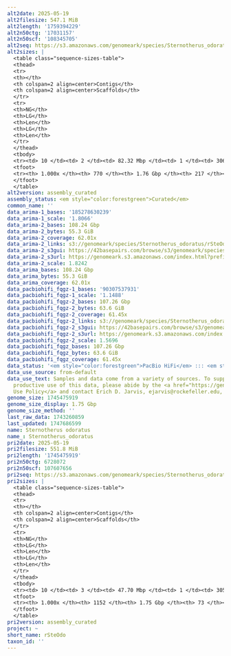 ```yaml
---
alt2date: 2025-05-19
alt2filesize: 547.1 MiB
alt2length: '1759394229'
alt2n50ctg: '17031157'
alt2n50scf: '108345705'
alt2seq: https://s3.amazonaws.com/genomeark/species/Sternotherus_odoratus/rSteOdo2/assembly_curated/rSteOdo2.alt.cur.20250519.fasta.gz
alt2sizes: |
  <table class="sequence-sizes-table">
  <thead>
  <tr>
  <th></th>
  <th colspan=2 align=center>Contigs</th>
  <th colspan=2 align=center>Scaffolds</th>
  </tr>
  <tr>
  <th>NG</th>
  <th>LG</th>
  <th>Len</th>
  <th>LG</th>
  <th>Len</th>
  </tr>
  </thead>
  <tbody>
  <tr><td> 10 </td><td> 2 </td><td> 82.32 Mbp </td><td> 1 </td><td> 306.56 Mbp </td></tr><tr><td> 20 </td><td> 5 </td><td> 50.42 Mbp </td><td> 2 </td><td> 225.59 Mbp </td></tr><tr><td> 30 </td><td> 9 </td><td> 41.44 Mbp </td><td> 2 </td><td> 225.59 Mbp </td></tr><tr><td> 40 </td><td> 15 </td><td> 25.90 Mbp </td><td> 4 </td><td> 114.60 Mbp </td></tr><tr style="background-color:#cccccc;"><td> 50 </td><td> 23 </td><td> 17.03 Mbp </td><td> 5 </td><td> 108.35 Mbp </td></tr><tr><td> 60 </td><td> 35 </td><td> 11.46 Mbp </td><td> 7 </td><td> 106.96 Mbp </td></tr><tr><td> 70 </td><td> 55 </td><td> 6.83 Mbp </td><td> 8 </td><td> 92.89 Mbp </td></tr><tr><td> 80 </td><td> 92 </td><td> 3.46 Mbp </td><td> 11 </td><td> 64.12 Mbp </td></tr><tr><td> 90 </td><td> 177 </td><td> 1.28 Mbp </td><td> 15 </td><td> 26.14 Mbp </td></tr><tr><td> 100 </td><td> 770 </td><td> 15.17 Kbp </td><td> 217 </td><td> 15.17 Kbp </td></tr></tbody>
  <tfoot>
  <tr><th> 1.000x </th><th> 770 </th><th> 1.76 Gbp </th><th> 217 </th><th> 1.76 Gbp </th></tr>
  </tfoot>
  </table>
alt2version: assembly_curated
assembly_status: <em style="color:forestgreen">Curated</em>
common_name: ''
data_arima-1_bases: '185278630239'
data_arima-1_scale: '1.8066'
data_arima-2_bases: 108.24 Gbp
data_arima-2_bytes: 55.3 GiB
data_arima-2_coverage: 62.01x
data_arima-2_links: s3://genomeark/species/Sternotherus_odoratus/rSteOdo2/genomic_data/arima/<br>
data_arima-2_s3gui: https://42basepairs.com/browse/s3/genomeark/species/Sternotherus_odoratus/rSteOdo2/genomic_data/arima/
data_arima-2_s3url: https://genomeark.s3.amazonaws.com/index.html?prefix=species/Sternotherus_odoratus/rSteOdo2/genomic_data/arima/
data_arima-2_scale: 1.8242
data_arima_bases: 108.24 Gbp
data_arima_bytes: 55.3 GiB
data_arima_coverage: 62.01x
data_pacbiohifi_fqgz-1_bases: '90307537931'
data_pacbiohifi_fqgz-1_scale: '1.1488'
data_pacbiohifi_fqgz-2_bases: 107.26 Gbp
data_pacbiohifi_fqgz-2_bytes: 63.6 GiB
data_pacbiohifi_fqgz-2_coverage: 61.45x
data_pacbiohifi_fqgz-2_links: s3://genomeark/species/Sternotherus_odoratus/rSteOdo2/genomic_data/pacbio_hifi/<br>
data_pacbiohifi_fqgz-2_s3gui: https://42basepairs.com/browse/s3/genomeark/species/Sternotherus_odoratus/rSteOdo2/genomic_data/pacbio_hifi/
data_pacbiohifi_fqgz-2_s3url: https://genomeark.s3.amazonaws.com/index.html?prefix=species/Sternotherus_odoratus/rSteOdo2/genomic_data/pacbio_hifi/
data_pacbiohifi_fqgz-2_scale: 1.5696
data_pacbiohifi_fqgz_bases: 107.26 Gbp
data_pacbiohifi_fqgz_bytes: 63.6 GiB
data_pacbiohifi_fqgz_coverage: 61.45x
data_status: '<em style="color:forestgreen">PacBio HiFi</em> ::: <em style="color:forestgreen">Arima</em>'
data_use_source: from-default
data_use_text: Samples and data come from a variety of sources. To support fair and
  productive use of this data, please abide by the <a href="https://genome10k.soe.ucsc.edu/data-use-policies/">Data
  Use Policy</a> and contact Erich D. Jarvis, ejarvis@rockefeller.edu, with any questions.
genome_size: 1745475919
genome_size_display: 1.75 Gbp
genome_size_method: ''
last_raw_data: 1743260859
last_updated: 1747686599
name: Sternotherus odoratus
name_: Sternotherus_odoratus
pri2date: 2025-05-19
pri2filesize: 551.8 MiB
pri2length: '1745475919'
pri2n50ctg: 6728072
pri2n50scf: 107607656
pri2seq: https://s3.amazonaws.com/genomeark/species/Sternotherus_odoratus/rSteOdo2/assembly_curated/rSteOdo2.pri.cur.20250519.fasta.gz
pri2sizes: |
  <table class="sequence-sizes-table">
  <thead>
  <tr>
  <th></th>
  <th colspan=2 align=center>Contigs</th>
  <th colspan=2 align=center>Scaffolds</th>
  </tr>
  <tr>
  <th>NG</th>
  <th>LG</th>
  <th>Len</th>
  <th>LG</th>
  <th>Len</th>
  </tr>
  </thead>
  <tbody>
  <tr><td> 10 </td><td> 3 </td><td> 47.70 Mbp </td><td> 1 </td><td> 305.34 Mbp </td></tr><tr><td> 20 </td><td> 8 </td><td> 32.44 Mbp </td><td> 2 </td><td> 224.23 Mbp </td></tr><tr><td> 30 </td><td> 15 </td><td> 18.57 Mbp </td><td> 2 </td><td> 224.23 Mbp </td></tr><tr><td> 40 </td><td> 26 </td><td> 11.09 Mbp </td><td> 4 </td><td> 109.76 Mbp </td></tr><tr style="background-color:#cccccc;"><td> 50 </td><td> 48 </td><td style="background-color:#88ff88;"> 6.73 Mbp </td><td> 5 </td><td style="background-color:#88ff88;"> 107.61 Mbp </td></tr><tr><td> 60 </td><td> 82 </td><td> 3.87 Mbp </td><td> 7 </td><td> 105.33 Mbp </td></tr><tr><td> 70 </td><td> 143 </td><td> 2.08 Mbp </td><td> 9 </td><td> 84.63 Mbp </td></tr><tr><td> 80 </td><td> 252 </td><td> 1.27 Mbp </td><td> 11 </td><td> 62.78 Mbp </td></tr><tr><td> 90 </td><td> 440 </td><td> 0.70 Mbp </td><td> 16 </td><td> 20.53 Mbp </td></tr><tr><td> 100 </td><td> 1152 </td><td> 3.66 Kbp </td><td> 73 </td><td> 17.18 Kbp </td></tr></tbody>
  <tfoot>
  <tr><th> 1.000x </th><th> 1152 </th><th> 1.75 Gbp </th><th> 73 </th><th> 1.75 Gbp </th></tr>
  </tfoot>
  </table>
pri2version: assembly_curated
project: ~
short_name: rSteOdo
taxon_id: ''
---
```

